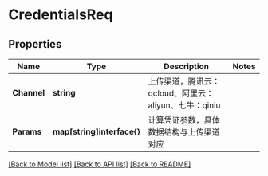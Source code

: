 # CredentialsReq

## Properties

Name | Type | Description | Notes
------------ | ------------- | ------------- | -------------
**Channel** | **string** | 上传渠道，腾讯云：qcloud、阿里云：aliyun、七牛：qiniu | 
**Params** | **map[string]interface{}** | 计算凭证参数，具体数据结构与上传渠道对应 | 

[[Back to Model list]](../README.md#documentation-for-models) [[Back to API list]](../README.md#documentation-for-api-endpoints) [[Back to README]](../README.md)


